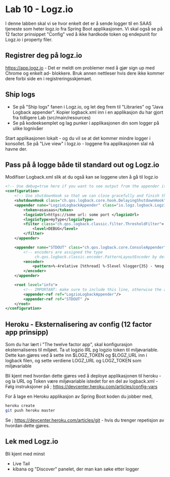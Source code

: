 # Lab 10 - Logz.io

I denne labben skal vi se hvor enkelt det er å sende logger til en SAAS tjeneste som heter logz.io fra Spring Boot applikasjonen. Vi skal også se på 12 factor prinsippet "Config" ved å ikke hardkode token og endepunlt for Logz.io i property filer. 

## Registrer deg på logz.io

https://app.logz.io - Det er meldt om problemer med å gjør sign up med Chrome og enkelt ad- blokkere. Bruk annen nettleser hvis dere ikke 
kommer dere forbi side en i registreringsskjemaet. 

## Ship logs 

* Se på "Ship logs" fanen i Logz.io, og let deg frem til "Libraries" og "Java Logback appender". Kopier logback.xml inn i en applikasjon du 
har gjort fra tidligere Lab (src/main/resources)
* Se på kodeeksemplet og lag punker i applikasjonen din som logger på ulike lognivåer 

Start applikasjonen lokalt - og du vil se at det kommer mindre logger i konsollet. Se på "Live view" i logz.io - loggene fra applikasjonen slal nå havne der.

## Pass på å logge både til standard out og Logz.io

Modifiser Logback.xml slik at du også kan se loggene uten å gå til logz.io

```xml
<!-- Use debug=true here if you want to see output from the appender itself -->
<configuration>
    <!-- Use shutdownHook so that we can close gracefully and finish the log drain -->
    <shutdownHook class="ch.qos.logback.core.hook.DelayingShutdownHook"/>
    <appender name="LogzioLogbackAppender" class="io.logz.logback.LogzioLogbackAppender">
        <token>asasaas</token>
        <logzioUrl>https://some url: some port </logzioUrl>
        <logzioType>myType</logzioType>
        <filter class="ch.qos.logback.classic.filter.ThresholdFilter">
            <level>DEBUG</level>
        </filter>
    </appender>

    <appender name="STDOUT" class="ch.qos.logback.core.ConsoleAppender">
        <!-- encoders are assigned the type
             ch.qos.logback.classic.encoder.PatternLayoutEncoder by default -->
        <encoder>
            <pattern>%-4relative [%thread] %-5level %logger{35} - %msg %n</pattern>
        </encoder>
    </appender>

    <root level="info">
        <!-- IMPORTANT: make sure to include this line, otherwise the appender won't be used -->
        <appender-ref ref="LogzioLogbackAppender"/>
        <appender-ref ref="STDOUT" />
    </root>
</configuration>
```

## Heroku - Eksternalisering av config (12 factor app prinsipp)

Som du har lært i "The twelve factor app", skal konfigurasjon eksternaliseres til miljøet. Ta ut logzio IRL pg logzio token til miljøvariable. Dette kan gjøres ved å sette inn $LOGZ_TOKEN og $LOGZ_URL inn i logback filen, og sette verdiene LOGZ_URL og LOGZ_TOKEN som miljøvariable 
 
Bli kjent med hvordan dette gjøres ved å deploye applikasjonen til heroku - og la URL og Token være miljøvariable istedet for en del av logback.xml - Følg instruksjoner på ; https://devcenter.heroku.com/articles/config-vars

For å lage en Heroku applikasjon av Spring Boot koden du jobber med,  

```bash
heroku create
git push heroku master
```

Se ; https://devcenter.heroku.com/articles/git - hvis du trenger repetisjon av hvordan dette gjøres. 



## Lek med Logz.io

Bli kjent med minst 

* Live Tail
* kibana og "Discover" panelet, der man kan søke etter logger



